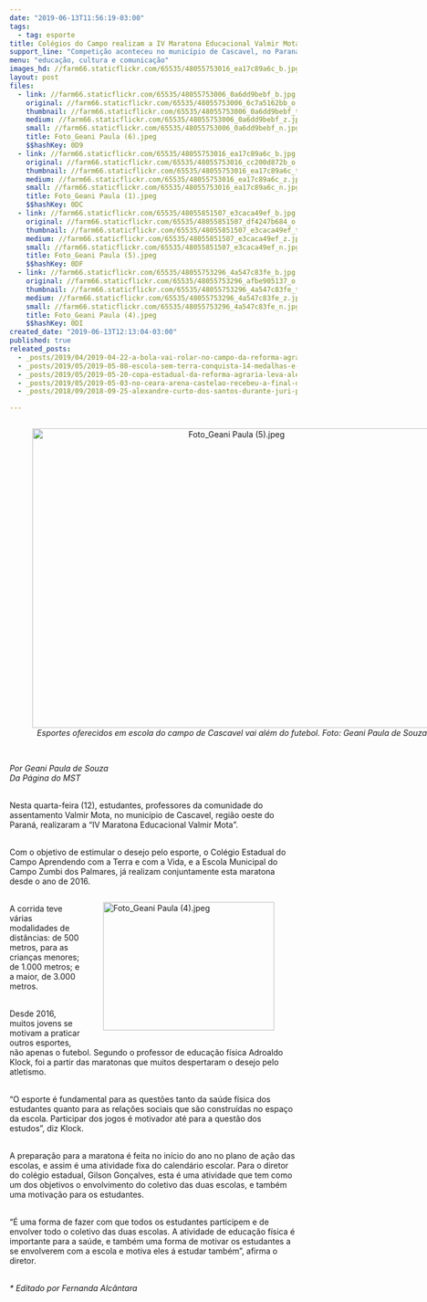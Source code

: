```yaml
---
date: "2019-06-13T11:56:19-03:00"
tags:
  - tag: esporte
title: Colégios do Campo realizam a IV Maratona Educacional Valmir Mota
support_line: "Competição aconteceu no município de Cascavel, no Paraná"
menu: "educação, cultura e comunicação"
images_hd: //farm66.staticflickr.com/65535/48055753016_ea17c89a6c_b.jpg
layout: post
files:
  - link: //farm66.staticflickr.com/65535/48055753006_0a6dd9bebf_b.jpg
    original: //farm66.staticflickr.com/65535/48055753006_6c7a5162bb_o.jpg
    thumbnail: //farm66.staticflickr.com/65535/48055753006_0a6dd9bebf_t.jpg
    medium: //farm66.staticflickr.com/65535/48055753006_0a6dd9bebf_z.jpg
    small: //farm66.staticflickr.com/65535/48055753006_0a6dd9bebf_n.jpg
    title: Foto_Geani Paula (6).jpeg
    $$hashKey: 0D9
  - link: //farm66.staticflickr.com/65535/48055753016_ea17c89a6c_b.jpg
    original: //farm66.staticflickr.com/65535/48055753016_cc200d872b_o.jpg
    thumbnail: //farm66.staticflickr.com/65535/48055753016_ea17c89a6c_t.jpg
    medium: //farm66.staticflickr.com/65535/48055753016_ea17c89a6c_z.jpg
    small: //farm66.staticflickr.com/65535/48055753016_ea17c89a6c_n.jpg
    title: Foto_Geani Paula (1).jpeg
    $$hashKey: 0DC
  - link: //farm66.staticflickr.com/65535/48055851507_e3caca49ef_b.jpg
    original: //farm66.staticflickr.com/65535/48055851507_df4247b684_o.jpg
    thumbnail: //farm66.staticflickr.com/65535/48055851507_e3caca49ef_t.jpg
    medium: //farm66.staticflickr.com/65535/48055851507_e3caca49ef_z.jpg
    small: //farm66.staticflickr.com/65535/48055851507_e3caca49ef_n.jpg
    title: Foto_Geani Paula (5).jpeg
    $$hashKey: 0DF
  - link: //farm66.staticflickr.com/65535/48055753296_4a547c83fe_b.jpg
    original: //farm66.staticflickr.com/65535/48055753296_afbe905137_o.jpg
    thumbnail: //farm66.staticflickr.com/65535/48055753296_4a547c83fe_t.jpg
    medium: //farm66.staticflickr.com/65535/48055753296_4a547c83fe_z.jpg
    small: //farm66.staticflickr.com/65535/48055753296_4a547c83fe_n.jpg
    title: Foto_Geani Paula (4).jpeg
    $$hashKey: 0DI
created_date: "2019-06-13T12:13:04-03:00"
published: true
releated_posts:
  - _posts/2019/04/2019-04-22-a-bola-vai-rolar-no-campo-da-reforma-agraria.md
  - _posts/2019/05/2019-05-08-escola-sem-terra-conquista-14-medalhas-e-3-trofeus-jogos-escolares.md
  - _posts/2019/05/2019-05-20-copa-estadual-da-reforma-agraria-leva-alegria-e-integracao-a-bahia.md
  - _posts/2019/05/2019-05-03-no-ceara-arena-castelao-recebeu-a-final-da-1a-copa-estadual-da-reforma-agraria.md
  - _posts/2018/09/2018-09-25-alexandre-curto-dos-santos-durante-juri-popular-no-ano-passado-foto-catiana-de-medeiros.md

---
```

<div style="text-align:center">
<figure class="image" style="display:inline-block"><img alt="Foto_Geani Paula (5).jpeg" height="525" src="//farm66.staticflickr.com/65535/48055851507_e3caca49ef_b.jpg" width="700" />
<figcaption><em>Esportes oferecidos em escola do campo de&nbsp;Cascavel vai al&eacute;m do futebol. Foto: Geani Paula de Souza​</em></figcaption>
</figure>
</div>

<p><br />
<em>Por Geani Paula de Souza<br />
Da P&aacute;gina do MST</em></p>

<p><br />
Nesta quarta-feira (12), estudantes, professores da comunidade do assentamento Valmir Mota, no munic&iacute;pio de Cascavel, regi&atilde;o oeste do Paran&aacute;, realizaram a &ldquo;IV Maratona Educacional Valmir Mota&rdquo;.</p>

<p><br />
Com o objetivo de estimular o desejo pelo esporte, o Col&eacute;gio Estadual do Campo Aprendendo com a Terra e com a Vida, e a Escola Municipal do Campo Zumbi dos Palmares, j&aacute; realizam conjuntamente esta maratona desde o ano de 2016.</p>

<figure class="image" style="float:right"><img alt="Foto_Geani Paula (4).jpeg" height="225" src="//farm66.staticflickr.com/65535/48055753296_4a547c83fe_b.jpg" width="300" />
<figcaption></figcaption>
</figure>

<p><br />
A corrida teve v&aacute;rias modalidades de dist&acirc;ncias: de 500 metros, para as crian&ccedil;as menores; de 1.000 metros; e a maior, de 3.000 metros.</p>

<p><br />
Desde 2016, muitos jovens se motivam a praticar outros esportes, n&atilde;o apenas o futebol. Segundo o professor de educa&ccedil;&atilde;o f&iacute;sica Adroaldo Klock, foi a partir das maratonas que muitos despertaram o desejo pelo atletismo.</p>

<p><br />
&ldquo;O esporte &eacute; fundamental para as quest&otilde;es tanto da sa&uacute;de f&iacute;sica dos estudantes quanto para as rela&ccedil;&otilde;es sociais que s&atilde;o constru&iacute;das no espa&ccedil;o da escola. Participar dos jogos &eacute; motivador at&eacute; para a quest&atilde;o dos estudos&rdquo;, diz Klock.</p>

<p><br />
A prepara&ccedil;&atilde;o para a maratona &eacute; feita no in&iacute;cio do ano no plano de a&ccedil;&atilde;o das escolas, e assim &eacute; uma atividade fixa do calend&aacute;rio escolar. Para o diretor do col&eacute;gio estadual, Gilson Gon&ccedil;alves, esta &eacute; uma atividade que tem como um dos objetivos o envolvimento do coletivo das duas escolas, e tamb&eacute;m uma motiva&ccedil;&atilde;o para os estudantes.</p>

<p><br />
&ldquo;&Eacute; uma forma de fazer com que todos os estudantes participem e de envolver todo o coletivo das duas escolas. A atividade de educa&ccedil;&atilde;o f&iacute;sica &eacute; importante para a sa&uacute;de, e tamb&eacute;m uma forma de motivar os estudantes a se envolverem com a escola e motiva eles &aacute; estudar tamb&eacute;m&rdquo;, afirma o diretor.</p>

<p><br />
<em>* Editado por Fernanda Alc&acirc;ntara</em></p>

<p>&nbsp;</p>
